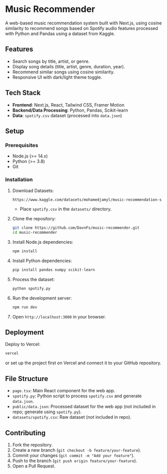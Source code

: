 # Music Recommender

A web-based music recommendation system built with Next.js, using cosine similarity to recommend songs based on Spotify audio features processed with Python and Pandas using a dataset from Kaggle.

## Features
- Search songs by title, artist, or genre.
- Display song details (title, artist, genre, duration, year).
- Recommend similar songs using cosine similarity.
- Responsive UI with dark/light theme toggle.

## Tech Stack
- **Frontend**: Next.js, React, Tailwind CSS, Framer Motion
- **Backend/Data Processing**: Python, Pandas, Scikit-learn
- **Data**: `spotify.csv` dataset (processed into `data.json`)

## Setup

### Prerequisites
- Node.js (>= 14.x)
- Python (>= 3.8)
- Git

### Installation
1. Download Datasets:
   ```bash
   https://www.kaggle.com/datasets/mohamedjamyl/music-recommendation-system-datasets
   ```
   - Place `spotify.csv` in the `datasets/` directory.

2. Clone the repository:
   ```bash
   git clone https://github.com/DavnFs/music-recommender.git
   cd music-recommender
   ```

3. Install Node.js dependencies:
   ```bash
   npm install
   ```

4. Install Python dependencies:
   ```bash
   pip install pandas numpy scikit-learn
   ```

5. Process the dataset:
   ```bash
   python spotify.py
   ```

6. Run the development server:
   ```bash
   npm run dev
   ```

7. Open `http://localhost:3000` in your browser.

## Deployment
Deploy to Vercel:
```bash
vercel
```
or set up the project first on Vercel and connect it to your GitHub repository.

## File Structure
- `page.tsx`: Main React component for the web app.
- `spotify.py`: Python script to process `spotify.csv` and generate `data.json`.
- `public/data.json`: Processed dataset for the web app (not included in repo; generate using `spotify.py`).
- `datasets/spotify.csv`: Raw dataset (not included in repo).

## Contributing
1. Fork the repository.
2. Create a new branch (`git checkout -b feature/your-feature`).
3. Commit your changes (`git commit -m "Add your feature"`).
4. Push to the branch (`git push origin feature/your-feature`).
5. Open a Pull Request.